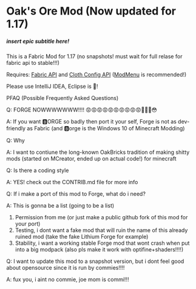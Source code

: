 # Oak's Ore Mod (Now updated for 1.17)
##### insert epic subtitle here!

This is a Fabric Mod for 1.17 (no snapshots! must wait for full relase for fabric api to stable!!!)

Requires: [Fabric API](https://www.curseforge.com/minecraft/mc-mods/fabric-api) and [Cloth Config API](https://www.curseforge.com/minecraft/mc-mods/cloth-config) ([ModMenu](https://www.curseforge.com/minecraft/mc-mods/modmenu) is recommended!)

Please use IntelliJ IDEA, Eclipse is 💩!


PFAQ (Possible Frequently Asked Questions)


Q: FORGE NOWWWWWWW!!!! 😡😡😡😡😡😡😡😡😡😡🥵🥵🥵😳

A: If you want 🅱ORGE so badly then port it your self, Forge is not as dev-friendly as Fabric (and 🅱orge is the Windows 10 of Minecraft Modding)

Q: Why

A: I want to contiune the long-known OakBricks tradition of making shitty mods (started on MCreator, ended up on actual code!) for minecraft

Q: Is there a coding style

A: YES! check out the CONTRIB.md file for more info

Q: If i make a port of this mod to Forge, what do i need?

A: This is gonna be a list (going to be a list)
1. Permission from me (or just make a public github fork of this mod for your port)
2. Testing, i dont want a fake mod that will ruin the name of this already ruined mod (take the fake Lithium Forge for example)
3. Stability, i want a working stable Forge mod that wont crash when put into a big modpack (also pls make it work with optifine+shaders!!!!)

Q: I want to update this mod to a snapshot version, but i dont feel good about opensource since it is run by commies!!!!

A: fux you, i aint no commie, joe mom is commi!!!
